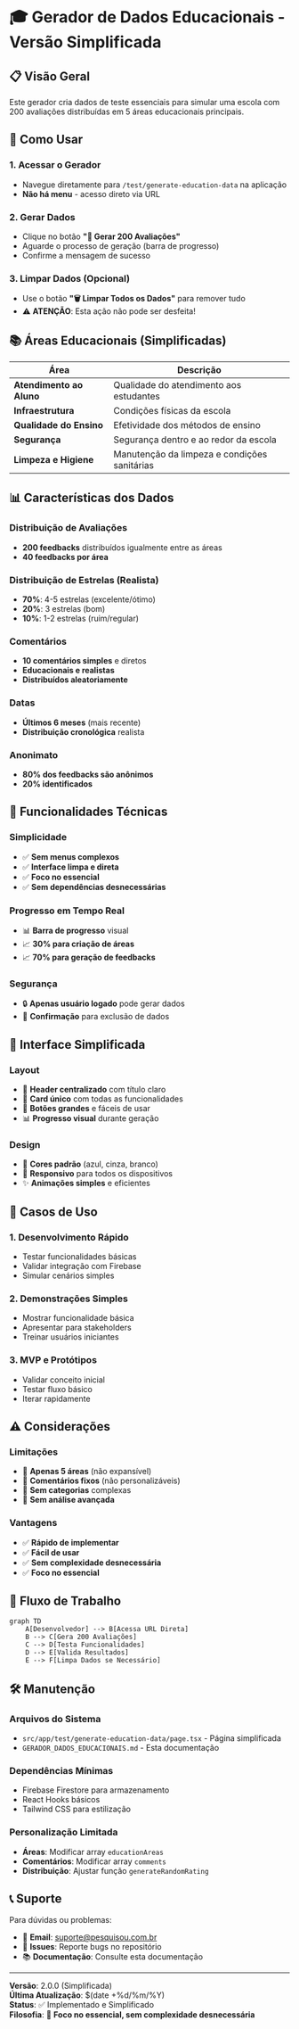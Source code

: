 # 🎓 Gerador de Dados Educacionais - Versão Simplificada

## 📋 Visão Geral

Este gerador cria dados de teste essenciais para simular uma escola com 200 avaliações distribuídas em 5 áreas educacionais principais.

## 🚀 Como Usar

### 1. **Acessar o Gerador**
- Navegue diretamente para `/test/generate-education-data` na aplicação
- **Não há menu** - acesso direto via URL

### 2. **Gerar Dados**
- Clique no botão **"🚀 Gerar 200 Avaliações"**
- Aguarde o processo de geração (barra de progresso)
- Confirme a mensagem de sucesso

### 3. **Limpar Dados (Opcional)**
- Use o botão **"🗑️ Limpar Todos os Dados"** para remover tudo
- ⚠️ **ATENÇÃO**: Esta ação não pode ser desfeita!

## 📚 Áreas Educacionais (Simplificadas)

| Área | Descrição |
|------|-----------|
| **Atendimento ao Aluno** | Qualidade do atendimento aos estudantes |
| **Infraestrutura** | Condições físicas da escola |
| **Qualidade do Ensino** | Efetividade dos métodos de ensino |
| **Segurança** | Segurança dentro e ao redor da escola |
| **Limpeza e Higiene** | Manutenção da limpeza e condições sanitárias |

## 📊 Características dos Dados

### **Distribuição de Avaliações**
- **200 feedbacks** distribuídos igualmente entre as áreas
- **40 feedbacks por área**

### **Distribuição de Estrelas (Realista)**
- **70%**: 4-5 estrelas (excelente/ótimo)
- **20%**: 3 estrelas (bom)
- **10%**: 1-2 estrelas (ruim/regular)

### **Comentários**
- **10 comentários simples** e diretos
- **Educacionais e realistas**
- **Distribuídos aleatoriamente**

### **Datas**
- **Últimos 6 meses** (mais recente)
- **Distribuição cronológica** realista

### **Anonimato**
- **80% dos feedbacks são anônimos**
- **20% identificados**

## 🔧 Funcionalidades Técnicas

### **Simplicidade**
- ✅ **Sem menus complexos**
- ✅ **Interface limpa e direta**
- ✅ **Foco no essencial**
- ✅ **Sem dependências desnecessárias**

### **Progresso em Tempo Real**
- 📊 **Barra de progresso** visual
- 📈 **30% para criação de áreas**
- 📈 **70% para geração de feedbacks**

### **Segurança**
- 🔒 **Apenas usuário logado** pode gerar dados
- 🚫 **Confirmação** para exclusão de dados

## 📱 Interface Simplificada

### **Layout**
- 🎯 **Header centralizado** com título claro
- 📱 **Card único** com todas as funcionalidades
- 🔘 **Botões grandes** e fáceis de usar
- 📊 **Progresso visual** durante geração

### **Design**
- 🎨 **Cores padrão** (azul, cinza, branco)
- 📱 **Responsivo** para todos os dispositivos
- ✨ **Animações simples** e eficientes

## 🎯 Casos de Uso

### **1. Desenvolvimento Rápido**
- Testar funcionalidades básicas
- Validar integração com Firebase
- Simular cenários simples

### **2. Demonstrações Simples**
- Mostrar funcionalidade básica
- Apresentar para stakeholders
- Treinar usuários iniciantes

### **3. MVP e Protótipos**
- Validar conceito inicial
- Testar fluxo básico
- Iterar rapidamente

## ⚠️ Considerações

### **Limitações**
- 🚫 **Apenas 5 áreas** (não expansível)
- 🚫 **Comentários fixos** (não personalizáveis)
- 🚫 **Sem categorias** complexas
- 🚫 **Sem análise avançada**

### **Vantagens**
- ✅ **Rápido de implementar**
- ✅ **Fácil de usar**
- ✅ **Sem complexidade desnecessária**
- ✅ **Foco no essencial**

## 🔄 Fluxo de Trabalho

```mermaid
graph TD
    A[Desenvolvedor] --> B[Acessa URL Direta]
    B --> C[Gera 200 Avaliações]
    C --> D[Testa Funcionalidades]
    D --> E[Valida Resultados]
    E --> F[Limpa Dados se Necessário]
```

## 🛠️ Manutenção

### **Arquivos do Sistema**
- `src/app/test/generate-education-data/page.tsx` - Página simplificada
- `GERADOR_DADOS_EDUCACIONAIS.md` - Esta documentação

### **Dependências Mínimas**
- Firebase Firestore para armazenamento
- React Hooks básicos
- Tailwind CSS para estilização

### **Personalização Limitada**
- **Áreas**: Modificar array `educationAreas`
- **Comentários**: Modificar array `comments`
- **Distribuição**: Ajustar função `generateRandomRating`

## 📞 Suporte

Para dúvidas ou problemas:
- 📧 **Email**: suporte@pesquisou.com.br
- 🐛 **Issues**: Reporte bugs no repositório
- 📚 **Documentação**: Consulte esta documentação

---

**Versão**: 2.0.0 (Simplificada)  
**Última Atualização**: $(date +%d/%m/%Y)  
**Status**: ✅ Implementado e Simplificado  
**Filosofia**: 🎯 **Foco no essencial, sem complexidade desnecessária**
